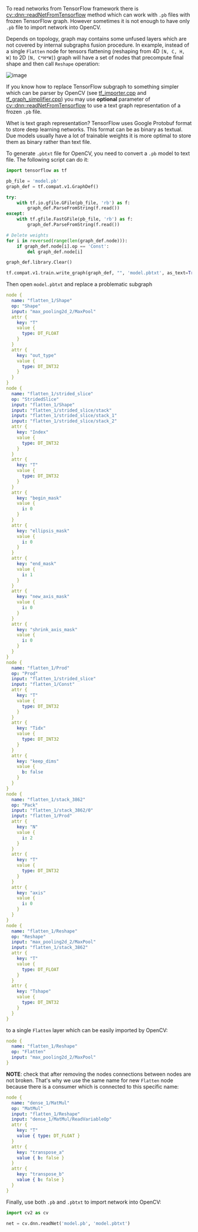 To read networks from TensorFlow framework there is [cv::dnn::readNetFromTensorflow](https://docs.opencv.org/master/d6/d0f/group__dnn.html#gad820b280978d06773234ba6841e77e8d) method which can work with `.pb` files with frozen TensorFlow graph. However sometimes it is not enough to have only `.pb` file to import network into OpenCV.

Depends on topology, graph may contains some unfused layers which are not covered by internal subgraphs fusion procedure. In example, instead of a single `Flatten` node for tensors flattening (reshaping from 4D `[N, C, H, W]` to 2D `[N, C*H*W]`) graph will have a set of nodes that precompute final shape and then call `Reshape` operation:

![image](https://user-images.githubusercontent.com/25801568/74974976-3fe30b00-5437-11ea-8512-dc9d66c497ea.png)

If you know how to replace TensorFlow subgraph to something simpler which can be parser by OpenCV (see [tf_importer.cpp](https://github.com/opencv/opencv/blob/master/modules/dnn/src/tensorflow/tf_importer.cpp) and [tf_graph_simplifier.cpp](https://github.com/opencv/opencv/blob/master/modules/dnn/src/tensorflow/tf_graph_simplifier.cpp)) you may use **optional** parameter of [cv::dnn::readNetFromTensorflow](https://docs.opencv.org/master/d6/d0f/group__dnn.html#gad820b280978d06773234ba6841e77e8d) to use a text graph representation of a frozen `.pb` file.

Whet is text graph representation? TensorFlow uses Google Protobuf format to store deep learning networks. This format can be as binary as textual. Due models usually have a lot of trainable weights it is more optimal to store them as binary rather than text file.

To generate `.pbtxt` file for OpenCV, you need to convert a `.pb` model to text file. The following script can do it:

```python
import tensorflow as tf

pb_file = 'model.pb'
graph_def = tf.compat.v1.GraphDef()

try:
    with tf.io.gfile.GFile(pb_file, 'rb') as f:
        graph_def.ParseFromString(f.read())
except:
    with tf.gfile.FastGFile(pb_file, 'rb') as f:
        graph_def.ParseFromString(f.read())

# Delete weights
for i in reversed(range(len(graph_def.node))):
    if graph_def.node[i].op == 'Const':
        del graph_def.node[i]

graph_def.library.Clear()

tf.compat.v1.train.write_graph(graph_def, "", 'model.pbtxt', as_text=True)
```

Then open `model.pbtxt` and replace a problematic subgraph
```yaml
node {
  name: "flatten_1/Shape"
  op: "Shape"
  input: "max_pooling2d_2/MaxPool"
  attr {
    key: "T"
    value {
      type: DT_FLOAT
    }
  }
  attr {
    key: "out_type"
    value {
      type: DT_INT32
    }
  }
}
node {
  name: "flatten_1/strided_slice"
  op: "StridedSlice"
  input: "flatten_1/Shape"
  input: "flatten_1/strided_slice/stack"
  input: "flatten_1/strided_slice/stack_1"
  input: "flatten_1/strided_slice/stack_2"
  attr {
    key: "Index"
    value {
      type: DT_INT32
    }
  }
  attr {
    key: "T"
    value {
      type: DT_INT32
    }
  }
  attr {
    key: "begin_mask"
    value {
      i: 0
    }
  }
  attr {
    key: "ellipsis_mask"
    value {
      i: 0
    }
  }
  attr {
    key: "end_mask"
    value {
      i: 1
    }
  }
  attr {
    key: "new_axis_mask"
    value {
      i: 0
    }
  }
  attr {
    key: "shrink_axis_mask"
    value {
      i: 0
    }
  }
}
node {
  name: "flatten_1/Prod"
  op: "Prod"
  input: "flatten_1/strided_slice"
  input: "flatten_1/Const"
  attr {
    key: "T"
    value {
      type: DT_INT32
    }
  }
  attr {
    key: "Tidx"
    value {
      type: DT_INT32
    }
  }
  attr {
    key: "keep_dims"
    value {
      b: false
    }
  }
}
node {
  name: "flatten_1/stack_3862"
  op: "Pack"
  input: "flatten_1/stack_3862/0"
  input: "flatten_1/Prod"
  attr {
    key: "N"
    value {
      i: 2
    }
  }
  attr {
    key: "T"
    value {
      type: DT_INT32
    }
  }
  attr {
    key: "axis"
    value {
      i: 0
    }
  }
}
node {
  name: "flatten_1/Reshape"
  op: "Reshape"
  input: "max_pooling2d_2/MaxPool"
  input: "flatten_1/stack_3862"
  attr {
    key: "T"
    value {
      type: DT_FLOAT
    }
  }
  attr {
    key: "Tshape"
    value {
      type: DT_INT32
    }
  }
}
```

to a single `Flatten` layer which can be easily imported by OpenCV:

```yaml
node {
  name: "flatten_1/Reshape"
  op: "Flatten"
  input: "max_pooling2d_2/MaxPool"
}
```

**NOTE**: check that after removing the nodes connections between nodes are not broken. That's why we use the same name for new `Flatten` node because there is a consumer which is connected to this specific name:
```yaml
node {
  name: "dense_1/MatMul"
  op: "MatMul"
  input: "flatten_1/Reshape"
  input: "dense_1/MatMul/ReadVariableOp"
  attr {
    key: "T"
    value { type: DT_FLOAT }
  }
  attr {
    key: "transpose_a"
    value { b: false }
  }
  attr {
    key: "transpose_b"
    value { b: false }
  }
}
```

Finally, use both `.pb` and `.pbtxt` to import network into OpenCV:

```python
import cv2 as cv

net = cv.dnn.readNet('model.pb', 'model.pbtxt')
```